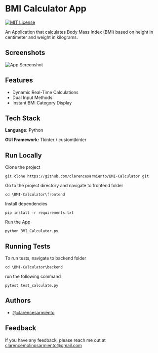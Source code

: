 
# BMI Calculator App

[![MIT License](https://img.shields.io/badge/License-MIT-blue.svg)](https://choosealicense.com/licenses/mit/)

An Application that calculates Body Mass Index (BMI) based on height in centimeter and weight in kilograms. 



## Screenshots

![App Screenshot](https://github.com/clarencesarmiento/BMI-Calculator/blob/63176ecb127fc3872389877c662b4f752d4b9c2f/Images/Interface.png)


## Features

- Dynamic Real-Time Calculations
- Dual Input Methods
- Instant BMI Category Display


## Tech Stack

**Language:** Python

**GUI Framework:** Tkinter / customtkinter



## Run Locally

Clone the project

```
git clone https://github.com/clarencesarmiento/BMI-Calculator.git
```

Go to the project directory and navigate to frontend folder

```
cd \BMI-Calculator\frontend
```

Install dependencies

```
pip install -r requirements.txt
```

Run the App

```
python BMI_Calculator.py
```


## Running Tests

To run tests, navigate to backend folder

```
cd \BMI-Calculator\backend
```

run the following command
```
pytest test_calculate.py
```


## Authors

- [@clarencesarmiento](https://www.github.com/clarencesarmiento)


## Feedback

If you have any feedback, please reach me out at clarencemolinosarmiento@gmail.com

